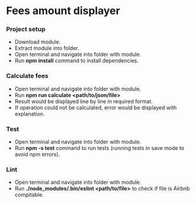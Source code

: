 # Fees amount displayer

### Project setup
   - Download module.
   - Extract module into folder.
   - Open terminal and navigate into folder with module.
   - Run **npm install** command to install dependencies.

### Calculate fees
   - Open terminal and navigate into folder with module.
   - Run **npm run calculate <path/to/json/file>**
   - Result would be displayed line by line in required format.
   - If operation could not be calculated, error would be displayed with explanation.
    
### Test
   - Open terminal and navigate into folder with module.
   - Run **npm -s test** command to run tests (running tests in save mode to avoid npm errors).
  
### Lint
   - Open terminal and navigate into folder with module.
   - Run **./node_modules/.bin/eslint <path/to/file>** to check if file is Airbnb compitable.
